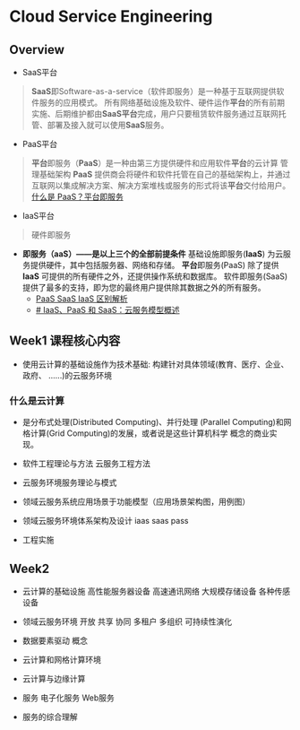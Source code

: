 # Cloud Service Engineering 
## Overview
- SaaS平台 
> **SaaS**即Software-as-a-service（软件即服务）是一种基于互联网提供软件服务的应用模式。 所有网络基础设施及软件、硬件运作**平台**的所有前期实施、后期维护都由**SaaS平台**完成，用户只要租赁软件服务通过互联网托管、部署及接入就可以使用**SaaS**服务。
- PaaS平台
> **平台**即服务（**PaaS**）是一种由第三方提供硬件和应用软件**平台**的云计算 管理基础架构 **PaaS** 提供商会将硬件和软件托管在自己的基础架构上，并通过互联网以集成解决方案、解决方案堆栈或服务的形式将该**平台**交付给用户。
[什么是 PaaS？平台即服务](https://azure.microsoft.com/zh-cn/overview/what-is-paas/)
- IaaS平台
> 硬件即服务
- **即服务（aaS）——是以上三个的全部前提条件**
基础设施即服务(**IaaS**) 为云服务提供硬件，其中包括服务器、网络和存储。 **平台**即服务(PaaS) 除了提供**IaaS** 可提供的所有硬件之外，还提供操作系统和数据库。 软件即服务(SaaS) 提供了最多的支持，即为您的最终用户提供除其数据之外的所有服务。
	- [PaaS SaaS IaaS 区别解析](https://www.redhat.com/zh/topics/cloud-computing/what-is-paas)
	- [# IaaS、PaaS 和 SaaS：云服务模型概述](https://www.intel.cn/content/www/cn/zh/cloud-computing/as-a-service.html)


## Week1 课程核心内容
- 使用云计算的基础设施作为技术基础:
构建针对具体领域(教育、医疗、企业、政府、 ......)的云服务环境

### 什么是云计算
-   是分布式处理(Distributed Computing)、并行处理 (Parallel Computing)和网格计算(Grid Computing)的发展，或者说是这些计算机科学 概念的商业实现。


- 软件工程理论与方法 云服务工程方法
- 云服务环境服务理论与模式
- 领域云服务系统应用场景于功能模型（应用场景架构图，用例图）
- 领域云服务环境体系架构及设计 iaas saas pass
- 工程实施


## Week2
- 云计算的基础设施
	高性能服务器设备
	高速通讯网络
	大规模存储设备
	各种传感设备
- 领域云服务环境
	开放 共享 协同 多租户 多组织 可持续性演化
- 数据要素驱动 概念

- 云计算和网格计算环境
- 云计算与边缘计算

- 服务 电子化服务 Web服务
- 服务的综合理解